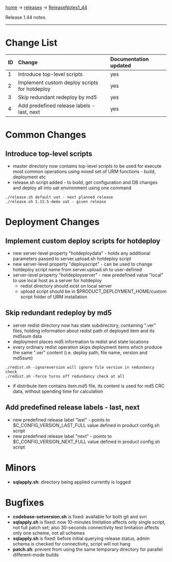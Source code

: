 [home](home.md) -> [releases](releases.md) -> [ReleaseNotes1\_44](ReleaseNotes1_44.md)

Release 1.44 notes.



---


# Change List #

| ID | **Change** | **Documentation updated** |
|:---|:-----------|:--------------------------|
| 1 | Introduce top-level scripts | yes |
| 2 | Implement custom deploy scripts for hotdeploy | yes |
| 3 | Skip redundant redeploy by md5 | yes |
| 4 | Add predefined release labels - last, next | yes |

# Common Changes #

## Introduce top-level scripts ##

  * master directory now contains top-level scripts to be used for execute most common operations using mixed set of URM functions - build, deployment etc
  * release.sh script added - to build, get configuration and DB changes and deploy all into uat environment using one command
```
./release.sh default uat - next planned release
./release.sh 1.13.5-demo uat - given release
```

# Deployment Changes #

## Implement custom deploy scripts for hotdeploy ##

  * new server-level property "hotdeploydata" - holds any additional parameters passed to server.upload.sh hotdeploy script
  * new server-level property "deployscript" - can be used to change  hotdeploy script name from server.upload.sh to user-defined
  * server-level property "hotdeployserver" - new predefined value "local" to use local host as a server for hotdeploy
    * redist directory should exist on local server
    * upload script should be in $PRODUCT\_DEPLOYMENT\_HOME/custom script folder of URM installation

## Skip redundant redeploy by md5 ##

  * server redist directory now has state subdirectory, containing ".ver" files, holding information about redist path of deployed item and its md5sum data
  * deployment places md5 information to redist and state locations
  * every ordinary redist operation skips deployment items which produce the same ".ver" content (i.e. deploy path, file name, version and md5sum)
```
./redist.sh -ignoreversion will ignore file version in redundancy check
./redist.sh -force turns off redundancy check at all
```
  * if distribute item contains item.md5 file, its content is used for md5 CRC data, without spending time for calculation

## Add predefined release labels - last, next ##

  * new predefined release label "last" - points to $C\_CONFIG\_VERSION\_LAST\_FULL value defined in product config.sh script
  * new predefined release label "next" - points to $C\_CONFIG\_VERSION\_NEXT\_FULL value defined in product config.sh script

# Minors #

  * **sqlapply.sh**: directory being applied currently is logged

# Bugfixes #

  * **codebase-setversion.sh** is fixed: available for both git and svn
  * **sqlapply.sh** is fixed: now 10-minutes limitation affects only single script, not full patch set; also 30-seconds connectivity test limitation affects only one scheme, not all schemes
  * **sqlapply.sh** is fixed: before initial querying release status, admin schema is checked for connectivity, script will not hang
  * **patch.sh**: prevent from using the same temporary directory for parallel different-mode builds